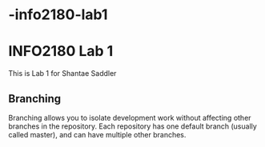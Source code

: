 # -info2180-lab1

# INFO2180 Lab 1

This is Lab 1 for Shantae Saddler

## Branching

Branching allows you to isolate development work without
affecting other branches in the repository. Each repository
has one default branch (usually called master), and can have
multiple other branches.
